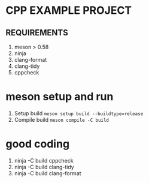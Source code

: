 # CPP EXAMPLE PROJECT

## REQUIREMENTS

1. meson > 0.58
2. ninja
3. clang-format
4. clang-tidy
5. cppcheck

# meson setup and run

1.  Setup build `meson setup build --buildtype=release`
2.  Compile build `meson compile -C build`

# good coding

1. ninja -C build cppcheck
2. ninja -C build clang-tidy
2. ninja -C build clang-format
